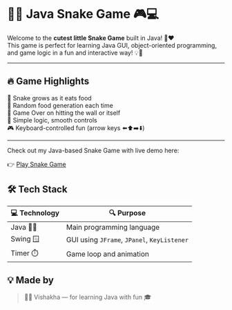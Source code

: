 # 🐍✨ Java Snake Game 🎮💻

Welcome to the **cutest little Snake Game** built in Java! 🐍❤️  
This game is perfect for learning Java GUI, object-oriented programming, and game logic in a fun and interactive way! 💡🎯

---

## 🔥 Game Highlights

🌟 Snake grows as it eats food  
🍎 Random food generation each time  
🚧 Game Over on hitting the wall or itself  
🧠 Simple logic, smooth controls  
🎮 Keyboard-controlled fun (arrow keys ⬅️⬆️➡️⬇️)

---
Check out my Java-based Snake Game with live demo here:

👉 [Play Snake Game](https://vishakhabtcsai26.github.io/JavaprojectSnakeGame/)

## 🛠️ Tech Stack

| 💻 Technology | 🔍 Purpose                 |
|--------------|---------------------------|
| Java 🧑‍💻       | Main programming language |
| Swing 🪟       | GUI using `JFrame`, `JPanel`, `KeyListener` |
| Timer ⏱️       | Game loop and animation   |

## 💡 Made by

> 👩‍💻 Vishakha — for learning Java with fun 🎓


